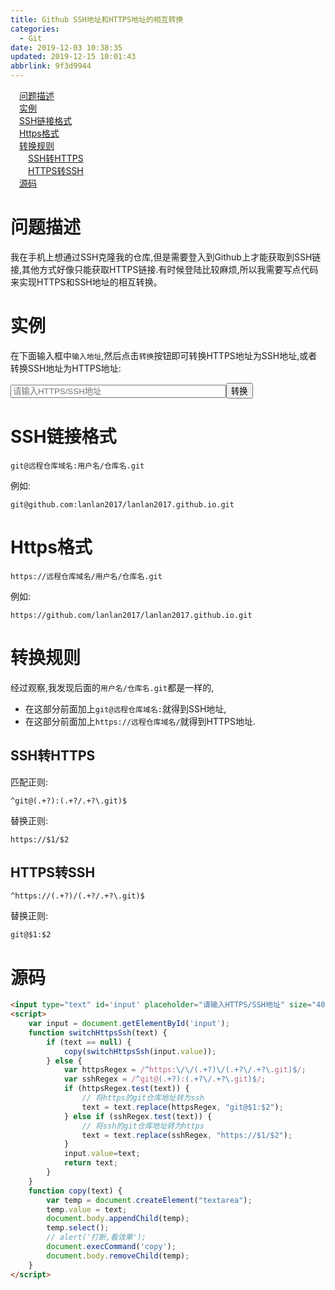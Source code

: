 ```yaml
---
title: Github SSH地址和HTTPS地址的相互转换
categories: 
  - Git
date: 2019-12-03 10:38:35
updated: 2019-12-15 10:01:43
abbrlink: 9f3d9944
---
```

<div id='my_toc'><a href="/blog/9f3d9944/#问题描述" class="header_1">问题描述</a><br><a href="/blog/9f3d9944/#实例" class="header_1">实例</a><br><a href="/blog/9f3d9944/#SSH链接格式" class="header_1">SSH链接格式</a><br><a href="/blog/9f3d9944/#Https格式" class="header_1">Https格式</a><br><a href="/blog/9f3d9944/#转换规则" class="header_1">转换规则</a><br><a href="/blog/9f3d9944/#SSH转HTTPS" class="header_2">SSH转HTTPS</a><br><a href="/blog/9f3d9944/#HTTPS转SSH" class="header_2">HTTPS转SSH</a><br><a href="/blog/9f3d9944/#源码" class="header_1">源码</a><br></div>
<style>
    .header_1{
        margin-left: 1em;
    }
    .header_2{
        margin-left: 2em;
    }
    .header_3{
        margin-left: 3em;
    }
    .header_4{
        margin-left: 4em;
    }
    .header_5{
        margin-left: 5em;
    }
    .header_6{
        margin-left: 6em;
    }
</style>
<!--more-->
<script>if (navigator.platform.search('arm')==-1){document.getElementById('my_toc').style.display = 'none';}
var e,p = document.getElementsByTagName('p');while (p.length>0) {e = p[0];e.parentElement.removeChild(e);}
</script>

<!--end-->
# 问题描述
我在手机上想通过SSH克隆我的仓库,但是需要登入到Github上才能获取到SSH链接,其他方式好像只能获取HTTPS链接.有时候登陆比较麻烦,所以我需要写点代码来实现HTTPS和SSH地址的相互转换。
# 实例
在下面输入框中`输入地址`,然后点击`转换`按钮即可转换HTTPS地址为SSH地址,或者转换SSH地址为HTTPS地址:

<input type="text" id='input' placeholder="请输入HTTPS/SSH地址" size="40"/><button onclick='switchHttpsSsh()'>转换</button>
<script>
    var input = document.getElementById('input');
    function switchHttpsSsh(text) {
        if (text == null) {
            copy(switchHttpsSsh(input.value));
        } else {
            var httpsRegex = /^https:\/\/(.+?)\/(.+?\/.+?\.git)$/;
            var sshRegex = /^git@(.+?):(.+?\/.+?\.git)$/;
            if (httpsRegex.test(text)) {
                // 将https的git仓库地址转为ssh
                text = text.replace(httpsRegex, "git@$1:$2");
            } else if (sshRegex.test(text)) {
                // 将ssh的git仓库地址转为https
                text = text.replace(sshRegex, "https://$1/$2");
            }
            input.value=text;
            return text;
        }
    }
    function copy(text) {
        var temp = document.createElement("textarea");
        temp.value = text;
        document.body.appendChild(temp);
        temp.select();
        // alert('打断,看效果');
        document.execCommand('copy');
        document.body.removeChild(temp);
    }
</script>

# SSH链接格式
```
git@远程仓库域名:用户名/仓库名.git
```
例如:
```
git@github.com:lanlan2017/lanlan2017.github.io.git
```
# Https格式
```
https://远程仓库域名/用户名/仓库名.git
```
例如:
```
https://github.com/lanlan2017/lanlan2017.github.io.git
```
# 转换规则
经过观察,我发现后面的`用户名/仓库名.git`都是一样的,
- 在这部分前面加上`git@远程仓库域名:`就得到SSH地址,
- 在这部分前面加上`https://远程仓库域名/`就得到HTTPS地址.

## SSH转HTTPS
匹配正则:
```
^git@(.+?):(.+?/.+?\.git)$
```
替换正则:
```
https://$1/$2
```
## HTTPS转SSH
```
^https://(.+?)/(.+?/.+?\.git)$
```
替换正则:
```
git@$1:$2
```
# 源码
```html
<input type="text" id='input' placeholder="请输入HTTPS/SSH地址" size="40"/><button onclick='switchHttpsSsh()'>转换</button>
<script>
    var input = document.getElementById('input');
    function switchHttpsSsh(text) {
        if (text == null) {
            copy(switchHttpsSsh(input.value));
        } else {
            var httpsRegex = /^https:\/\/(.+?)\/(.+?\/.+?\.git)$/;
            var sshRegex = /^git@(.+?):(.+?\/.+?\.git)$/;
            if (httpsRegex.test(text)) {
                // 将https的git仓库地址转为ssh
                text = text.replace(httpsRegex, "git@$1:$2");
            } else if (sshRegex.test(text)) {
                // 将ssh的git仓库地址转为https
                text = text.replace(sshRegex, "https://$1/$2");
            }
            input.value=text;
            return text;
        }
    }
    function copy(text) {
        var temp = document.createElement("textarea");
        temp.value = text;
        document.body.appendChild(temp);
        temp.select();
        // alert('打断,看效果');
        document.execCommand('copy');
        document.body.removeChild(temp);
    }
</script>
```
